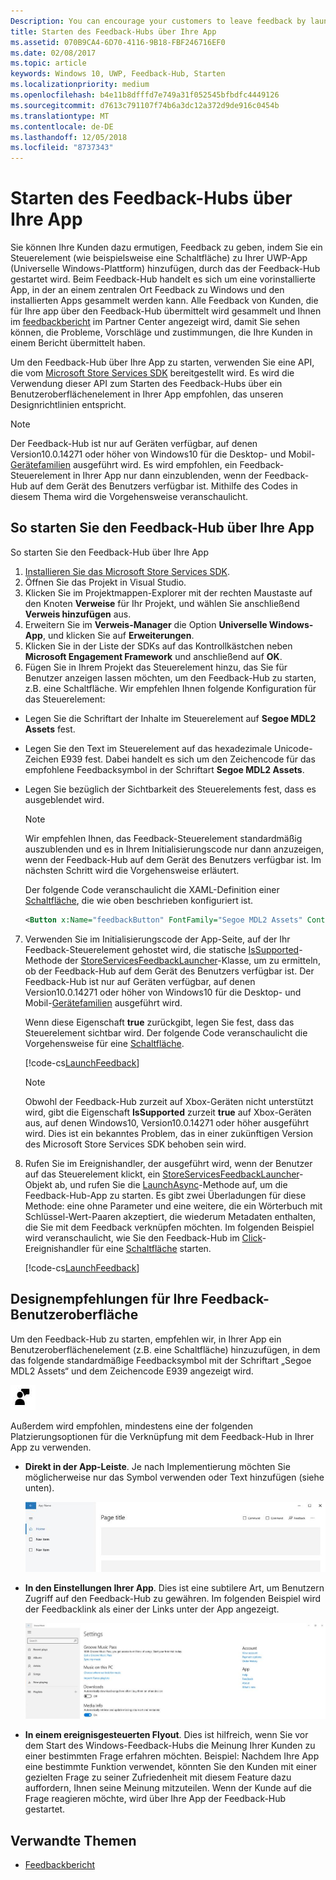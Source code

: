 ```yaml
---
Description: You can encourage your customers to leave feedback by launching Feedback Hub from your app.
title: Starten des Feedback-Hubs über Ihre App
ms.assetid: 070B9CA4-6D70-4116-9B18-FBF246716EF0
ms.date: 02/08/2017
ms.topic: article
keywords: Windows 10, UWP, Feedback-Hub, Starten
ms.localizationpriority: medium
ms.openlocfilehash: b4e11b8dfffd7e749a31f052545bfbdfc4449126
ms.sourcegitcommit: d7613c791107f74b6a3dc12a372d9de916c0454b
ms.translationtype: MT
ms.contentlocale: de-DE
ms.lasthandoff: 12/05/2018
ms.locfileid: "8737343"
---
```

# <a name="launch-feedback-hub-from-your-app"></a>Starten des Feedback-Hubs über Ihre App

Sie können Ihre Kunden dazu ermutigen, Feedback zu geben, indem Sie ein Steuerelement (wie beispielsweise eine Schaltfläche) zu Ihrer UWP-App (Universelle Windows-Plattform) hinzufügen, durch das der Feedback-Hub gestartet wird. Beim Feedback-Hub handelt es sich um eine vorinstallierte App, in der an einem zentralen Ort Feedback zu Windows und den installierten Apps gesammelt werden kann. Alle Feedback von Kunden, die für Ihre app über den Feedback-Hub übermittelt wird gesammelt und Ihnen im [feedbackbericht](../publish/feedback-report.md) im Partner Center angezeigt wird, damit Sie sehen können, die Probleme, Vorschläge und zustimmungen, die Ihre Kunden in einem Bericht übermittelt haben.

Um den Feedback-Hub über Ihre App zu starten, verwenden Sie eine API, die vom [Microsoft Store Services SDK](http://aka.ms/store-em-sdk) bereitgestellt wird. Es wird die Verwendung dieser API zum Starten des Feedback-Hubs über ein Benutzeroberflächenelement in Ihrer App empfohlen, das unseren Designrichtlinien entspricht.

> [!NOTE]
> Der Feedback-Hub ist nur auf Geräten verfügbar, auf denen Version10.0.14271 oder höher von Windows10 für die Desktop- und Mobil-[Gerätefamilien](https://msdn.microsoft.com/windows/uwp/get-started/universal-application-platform-guide#device-families) ausgeführt wird. Es wird empfohlen, ein Feedback-Steuerelement in Ihrer App nur dann einzublenden, wenn der Feedback-Hub auf dem Gerät des Benutzers verfügbar ist. Mithilfe des Codes in diesem Thema wird die Vorgehensweise veranschaulicht.

## <a name="how-to-launch-feedback-hub-from-your-app"></a>So starten Sie den Feedback-Hub über Ihre App

So starten Sie den Feedback-Hub über Ihre App

1. [Installieren Sie das Microsoft Store Services SDK](microsoft-store-services-sdk.md#install-the-sdk).
2. Öffnen Sie das Projekt in Visual Studio.
3. Klicken Sie im Projektmappen-Explorer mit der rechten Maustaste auf den Knoten **Verweise** für Ihr Projekt, und wählen Sie anschließend **Verweis hinzufügen** aus.
4. Erweitern Sie im **Verweis-Manager** die Option **Universelle Windows-App**, und klicken Sie auf **Erweiterungen**.
5. Klicken Sie in der Liste der SDKs auf das Kontrollkästchen neben **Microsoft Engagement Framework** und anschließend auf **OK**.
6. Fügen Sie in Ihrem Projekt das Steuerelement hinzu, das Sie für Benutzer anzeigen lassen möchten, um den Feedback-Hub zu starten, z.B. eine Schaltfläche. Wir empfehlen Ihnen folgende Konfiguration für das Steuerelement:
  * Legen Sie die Schriftart der Inhalte im Steuerelement auf **Segoe MDL2 Assets** fest.
  * Legen Sie den Text im Steuerelement auf das hexadezimale Unicode-Zeichen E939 fest. Dabei handelt es sich um den Zeichencode für das empfohlene Feedbacksymbol in der Schriftart **Segoe MDL2 Assets**.
  * Legen Sie bezüglich der Sichtbarkeit des Steuerelements fest, dass es ausgeblendet wird.
    > [!NOTE]
    > Wir empfehlen Ihnen, das Feedback-Steuerelement standardmäßig auszublenden und es in Ihrem Initialisierungscode nur dann anzuzeigen, wenn der Feedback-Hub auf dem Gerät des Benutzers verfügbar ist. Im nächsten Schritt wird die Vorgehensweise erläutert.

    Der folgende Code veranschaulicht die XAML-Definition einer [Schaltfläche](https://docs.microsoft.com/uwp/api/Windows.UI.Xaml.Controls.Button), die wie oben beschrieben konfiguriert ist.

    ```XML
    <Button x:Name="feedbackButton" FontFamily="Segoe MDL2 Assets" Content="&#xE939;" HorizontalAlignment="Left" Margin="138,352,0,0" VerticalAlignment="Top" Visibility="Collapsed"  Click="feedbackButton_Click"/>
    ```

7. Verwenden Sie im Initialisierungscode der App-Seite, auf der Ihr Feedback-Steuerelement gehostet wird, die statische [IsSupported](https://docs.microsoft.com/uwp/api/microsoft.services.store.engagement.storeservicesfeedbacklauncher.issupported)-Methode der [StoreServicesFeedbackLauncher](https://docs.microsoft.com/uwp/api/microsoft.services.store.engagement.storeservicesfeedbacklauncher)-Klasse, um zu ermitteln, ob der Feedback-Hub auf dem Gerät des Benutzers verfügbar ist. Der Feedback-Hub ist nur auf Geräten verfügbar, auf denen Version10.0.14271 oder höher von Windows10 für die Desktop- und Mobil-[Gerätefamilien](https://msdn.microsoft.com/windows/uwp/get-started/universal-application-platform-guide#device-families) ausgeführt wird.

    Wenn diese Eigenschaft **true** zurückgibt, legen Sie fest, dass das Steuerelement sichtbar wird. Der folgende Code veranschaulicht die Vorgehensweise für eine [Schaltfläche](https://msdn.microsoft.com/library/windows/apps/windows.ui.xaml.controls.button.aspx).

    [!code-cs[LaunchFeedback](./code/StoreSDKSamples/cs/FeedbackPage.xaml.cs#ToggleFeedbackVisibility)]
      > [!NOTE]
      > Obwohl der Feedback-Hub zurzeit auf Xbox-Geräten nicht unterstützt wird, gibt die Eigenschaft **IsSupported** zurzeit **true** auf Xbox-Geräten aus, auf denen Windows10, Version10.0.14271 oder höher ausgeführt wird. Dies ist ein bekanntes Problem, das in einer zukünftigen Version des Microsoft Store Services SDK behoben sein wird.  

8. Rufen Sie im Ereignishandler, der ausgeführt wird, wenn der Benutzer auf das Steuerelement klickt, ein [StoreServicesFeedbackLauncher](https://docs.microsoft.com/uwp/api/microsoft.services.store.engagement.storeservicesfeedbacklauncher)-Objekt ab, und rufen Sie die [LaunchAsync](https://docs.microsoft.com/uwp/api/microsoft.services.store.engagement.storeservicesfeedbacklauncher.launchasync)-Methode auf, um die Feedback-Hub-App zu starten. Es gibt zwei Überladungen für diese Methode: eine ohne Parameter und eine weitere, die ein Wörterbuch mit Schlüssel-Wert-Paaren akzeptiert, die wiederum Metadaten enthalten, die Sie mit dem Feedback verknüpfen möchten. Im folgenden Beispiel wird veranschaulicht, wie Sie den Feedback-Hub im [Click](https://docs.microsoft.com/uwp/api/windows.ui.xaml.controls.primitives.buttonbase.click)-Ereignishandler für eine [Schaltfläche](https://docs.microsoft.com/uwp/api/Windows.UI.Xaml.Controls.Button) starten.

    [!code-cs[LaunchFeedback](./code/StoreSDKSamples/cs/FeedbackPage.xaml.cs#FeedbackButtonClick)]

## <a name="design-recommendations-for-your-feedback-ui"></a>Designempfehlungen für Ihre Feedback-Benutzeroberfläche

Um den Feedback-Hub zu starten, empfehlen wir, in Ihrer App ein Benutzeroberflächenelement (z.B. eine Schaltfläche) hinzuzufügen, in dem das folgende standardmäßige Feedbacksymbol mit der Schriftart „Segoe MDL2 Assets“ und dem Zeichencode E939 angezeigt wird.

![Feedbacksymbol](images/feedback_icon.PNG)

Außerdem wird empfohlen, mindestens eine der folgenden Platzierungsoptionen für die Verknüpfung mit dem Feedback-Hub in Ihrer App zu verwenden.
* **Direkt in der App-Leiste**. Je nach Implementierung möchten Sie möglicherweise nur das Symbol verwenden oder Text hinzufügen (siehe unten).

  ![Feedbacksymbol](images/feedback_appbar_placement.png)

* **In den Einstellungen Ihrer App**. Dies ist eine subtilere Art, um Benutzern Zugriff auf den Feedback-Hub zu gewähren. Im folgenden Beispiel wird der Feedbacklink als einer der Links unter der App angezeigt.

  ![Feedbacksymbol](images/feedback_settings_placement.png)

* **In einem ereignisgesteuerten Flyout**. Dies ist hilfreich, wenn Sie vor dem Start des Windows-Feedback-Hubs die Meinung Ihrer Kunden zu einer bestimmten Frage erfahren möchten. Beispiel: Nachdem Ihre App eine bestimmte Funktion verwendet, könnten Sie den Kunden mit einer gezielten Frage zu seiner Zufriedenheit mit diesem Feature dazu auffordern, Ihnen seine Meinung mitzuteilen. Wenn der Kunde auf die Frage reagieren möchte, wird über Ihre App der Feedback-Hub gestartet.


## <a name="related-topics"></a>Verwandte Themen

* [Feedbackbericht](../publish/feedback-report.md)
